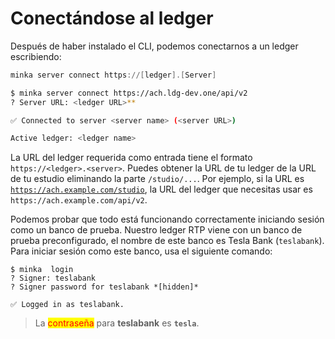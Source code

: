 # Conectándose al ledger

Después de haber instalado el CLI, podemos conectarnos a un ledger escribiendo:

```powershell
minka server connect https://[ledger].[Server]
```

```bash
$ minka server connect https://ach.ldg-dev.one/api/v2
? Server URL: <ledger URL>**

✅ Connected to server <server name> (<server URL>)

Active ledger: <ledger name>
```

La URL del ledger requerida como entrada tiene el formato `https://<ledger>.<server>`. Puedes obtener la URL de tu ledger de la URL de tu estudio eliminando la parte `/studio/...`. Por ejemplo, si la URL es [`https://ach.example.com/studio`](https://ach.ldg-dev.one/studio), la URL del ledger que necesitas usar es `https://ach.example.com/api/v2`.

Podemos probar que todo está funcionando correctamente iniciando sesión como un banco de prueba. Nuestro ledger RTP viene con un banco de prueba preconfigurado, el nombre de este banco es Tesla Bank (`teslabank`). Para iniciar sesión como este banco, usa el siguiente comando:

```
$ minka  login
? Signer: teslabank
? Signer password for teslabank *[hidden]*

✅ Logged in as teslabank.
```

> La <mark style="color:red;">contraseña</mark> para **teslabank** es **`tesla`**.
